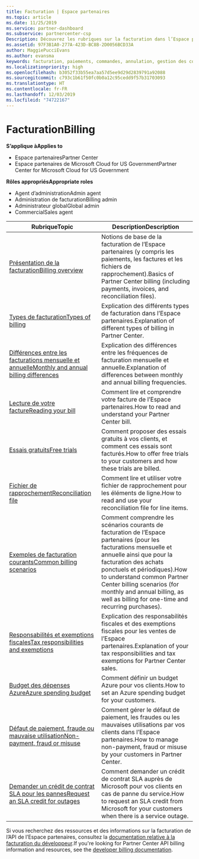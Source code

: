```yaml
---
title: Facturation | Espace partenaires
ms.topic: article
ms.date: 11/25/2019
ms.service: partner-dashboard
ms.subservice: partnercenter-csp
Description: Découvrez les rubriques sur la facturation dans l’Espace partenaires, notamment des informations sur les ressources de facturation, les factures et la facturation CSP.
ms.assetid: 97F3B1A0-277A-423D-BC8B-2D0056BCD33A
author: MaggiePucciEvans
ms.author: evansma
keywords: facturation, paiements, commandes, annulation, gestion des commandes, absence de paiement, fraude, mauvaise utilisation, taxes, exonérations fiscales, fichiers de rapprochement, fichier de rapprochement
ms.localizationpriority: high
ms.openlocfilehash: b3052f33b55ea7aa57d5ee9d29d2839791a92088
ms.sourcegitcommit: c793c1b61f50fc0b0a12c95cedd9f57b31703093
ms.translationtype: HT
ms.contentlocale: fr-FR
ms.lasthandoff: 12/03/2019
ms.locfileid: "74722167"
---
```

# <a name="billing"></a><span data-ttu-id="125b1-104">Facturation</span><span class="sxs-lookup"><span data-stu-id="125b1-104">Billing</span></span>

<span data-ttu-id="125b1-105">**S’applique à**</span><span class="sxs-lookup"><span data-stu-id="125b1-105">**Applies to**</span></span>

- <span data-ttu-id="125b1-106">Espace partenaires</span><span class="sxs-lookup"><span data-stu-id="125b1-106">Partner Center</span></span>
- <span data-ttu-id="125b1-107">Espace partenaires de Microsoft Cloud for US Government</span><span class="sxs-lookup"><span data-stu-id="125b1-107">Partner Center for Microsoft Cloud for US Government</span></span>

<span data-ttu-id="125b1-108">**Rôles appropriés**</span><span class="sxs-lookup"><span data-stu-id="125b1-108">**Appropriate roles**</span></span>

- <span data-ttu-id="125b1-109">Agent d’administration</span><span class="sxs-lookup"><span data-stu-id="125b1-109">Admin agent</span></span>
- <span data-ttu-id="125b1-110">Administration de facturation</span><span class="sxs-lookup"><span data-stu-id="125b1-110">Billing admin</span></span>
- <span data-ttu-id="125b1-111">Administrateur global</span><span class="sxs-lookup"><span data-stu-id="125b1-111">Global admin</span></span>
- <span data-ttu-id="125b1-112">Commercial</span><span class="sxs-lookup"><span data-stu-id="125b1-112">Sales agent</span></span>

| <span data-ttu-id="125b1-113">Rubrique</span><span class="sxs-lookup"><span data-stu-id="125b1-113">Topic</span></span> | <span data-ttu-id="125b1-114">Description</span><span class="sxs-lookup"><span data-stu-id="125b1-114">Description</span></span> |
| ----- | ----------- |
| [<span data-ttu-id="125b1-115">Présentation de la facturation</span><span class="sxs-lookup"><span data-stu-id="125b1-115">Billing overview</span></span>](billing-basics.md) | <span data-ttu-id="125b1-116">Notions de base de la facturation de l’Espace partenaires (y compris les paiements, les factures et les fichiers de rapprochement).</span><span class="sxs-lookup"><span data-stu-id="125b1-116">Basics of Partner Center billing (including payments, invoices, and reconciliation files).</span></span> |
| [<span data-ttu-id="125b1-117">Types de facturation</span><span class="sxs-lookup"><span data-stu-id="125b1-117">Types of billing</span></span>](billing-different-types.md) | <span data-ttu-id="125b1-118">Explication des différents types de facturation dans l’Espace partenaires.</span><span class="sxs-lookup"><span data-stu-id="125b1-118">Explanation of different types of billing in Partner Center.</span></span> |
| [<span data-ttu-id="125b1-119">Différences entre les facturations mensuelle et annuelle</span><span class="sxs-lookup"><span data-stu-id="125b1-119">Monthly and annual billing differences</span></span>](billing-annual-monthly.md) | <span data-ttu-id="125b1-120">Explication des différences entre les fréquences de facturation mensuelle et annuelle.</span><span class="sxs-lookup"><span data-stu-id="125b1-120">Explanation of differences between monthly and annual billing frequencies.</span></span> |
| [<span data-ttu-id="125b1-121">Lecture de votre facture</span><span class="sxs-lookup"><span data-stu-id="125b1-121">Reading your bill</span></span>](read-your-bill.md) | <span data-ttu-id="125b1-122">Comment lire et comprendre votre facture de l’Espace partenaires.</span><span class="sxs-lookup"><span data-stu-id="125b1-122">How to read and understand your Partner Center bill.</span></span> |
| [<span data-ttu-id="125b1-123">Essais gratuits</span><span class="sxs-lookup"><span data-stu-id="125b1-123">Free trials</span></span>](offer-your-customers-trials-of-microsoft-products.md) | <span data-ttu-id="125b1-124">Comment proposer des essais gratuits à vos clients, et comment ces essais sont facturés.</span><span class="sxs-lookup"><span data-stu-id="125b1-124">How to offer free trials to your customers and how these trials are billed.</span></span> |
| [<span data-ttu-id="125b1-125">Fichier de rapprochement</span><span class="sxs-lookup"><span data-stu-id="125b1-125">Reconciliation file</span></span>](use-the-reconciliation-files.md) | <span data-ttu-id="125b1-126">Comment lire et utiliser votre fichier de rapprochement pour les éléments de ligne.</span><span class="sxs-lookup"><span data-stu-id="125b1-126">How to read and use your reconciliation file for line items.</span></span> |
| [<span data-ttu-id="125b1-127">Exemples de facturation courants</span><span class="sxs-lookup"><span data-stu-id="125b1-127">Common billing scenarios</span></span>](common-billing-scenarios.md) | <span data-ttu-id="125b1-128">Comment comprendre les scénarios courants de facturation de l’Espace partenaires (pour les facturations mensuelle et annuelle ainsi que pour la facturation des achats ponctuels et périodiques).</span><span class="sxs-lookup"><span data-stu-id="125b1-128">How to understand common Partner Center billing scenarios (for monthly and annual billing, as well as billing for one-time and recurring purchases).</span></span> |
| [<span data-ttu-id="125b1-129">Responsabilités et exemptions fiscales</span><span class="sxs-lookup"><span data-stu-id="125b1-129">Tax responsibilities and exemptions</span></span>](tax-and-tax-exemptions.md) | <span data-ttu-id="125b1-130">Explication des responsabilités fiscales et des exemptions fiscales pour les ventes de l’Espace partenaires.</span><span class="sxs-lookup"><span data-stu-id="125b1-130">Explanation of your tax responsibilities and tax exemptions for Partner Center sales.</span></span> |
| [<span data-ttu-id="125b1-131">Budget des dépenses Azure</span><span class="sxs-lookup"><span data-stu-id="125b1-131">Azure spending budget</span></span>](set-an-azure-spending-budget-for-your-customers.md) | <span data-ttu-id="125b1-132">Comment définir un budget Azure pour vos clients.</span><span class="sxs-lookup"><span data-stu-id="125b1-132">How to set an Azure spending budget for your customers.</span></span> |
| [<span data-ttu-id="125b1-133">Défaut de paiement, fraude ou mauvaise utilisation</span><span class="sxs-lookup"><span data-stu-id="125b1-133">Non-payment, fraud or misuse</span></span>](non-payment--fraud--or-misuse.md) | <span data-ttu-id="125b1-134">Comment gérer le défaut de paiement, les fraudes ou les mauvaises utilisations par vos clients dans l’Espace partenaires.</span><span class="sxs-lookup"><span data-stu-id="125b1-134">How to manage non-payment, fraud or misuse by your customers in Partner Center.</span></span> |
| [<span data-ttu-id="125b1-135">Demander un crédit de contrat SLA pour les pannes</span><span class="sxs-lookup"><span data-stu-id="125b1-135">Request an SLA credit for outages</span></span>](request-credit.md) | <span data-ttu-id="125b1-136">Comment demander un crédit de contrat SLA auprès de Microsoft pour vos clients en cas de panne du service.</span><span class="sxs-lookup"><span data-stu-id="125b1-136">How to request an SLA credit from Microsoft for your customers when there is a service outage.</span></span> |

<span data-ttu-id="125b1-137">Si vous recherchez des ressources et des informations sur la facturation de l’API de l’Espace partenaires, consultez la [documentation relative à la facturation du développeur](https://docs.microsoft.com/partner-center/develop/manage-billing).</span><span class="sxs-lookup"><span data-stu-id="125b1-137">If you're looking for Partner Center API billing information and resources, see the [developer billing documentation](https://docs.microsoft.com/partner-center/develop/manage-billing).</span></span>
